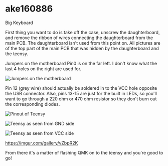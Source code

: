 # ake160886
Big Keyboard

First thing you want to do is take off the case, unscrew the daughterboard, and remove the ribbon of wires connecting the daughterboard from the main PCB.
The daughterboard isn't used from this point on. All pictures are of the top part of the main PCB that was hidden by the daughterboard and the teensy.

Jumpers on the motherboard
Pin0 is on the far left. I don't know what the last 4 holes on the right are used for.

![Jumpers on the motherboard](https://i.imgur.com/UF9Vn4S.jpg)


Pin 12 (grey wire) should actually be soldered in to the VCC hole opposite the USB connector. Also, pins 13-15 are just for the built in LEDs, so you'll want to go through a 220 ohm or 470 ohm resistor so they don't burn out the corresponding diodes.

![Pinout of Teensy](https://i.imgur.com/eO2G1nD.png)

![Teensy as seen from GND side](https://i.imgur.com/4Dmncby.jpg)

![Teensy as seen from VCC side](https://i.imgur.com/m8e5wii.jpg)

https://imgur.com/gallery/vZbpR2K

From there it's a matter of flashing QMK on to the teensy and you're good to go!
